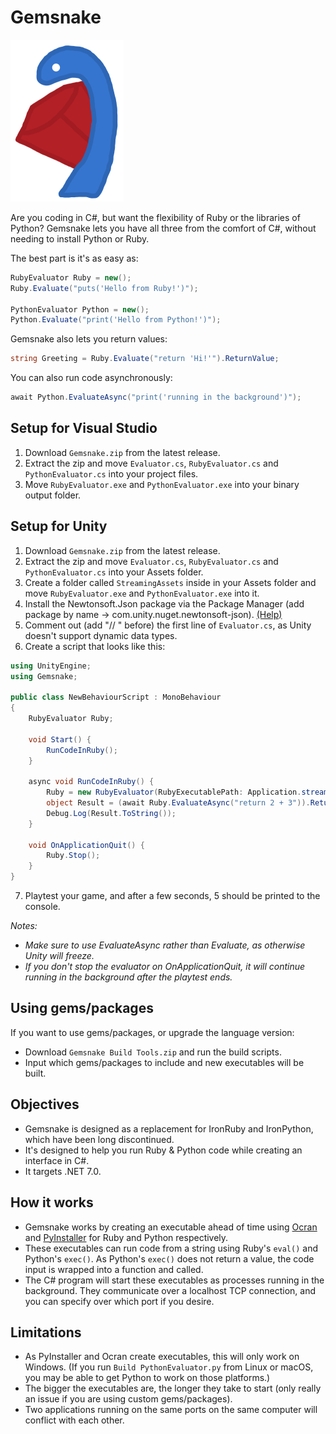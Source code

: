 # Gemsnake

![Image](Resources/GemsnakeMini.png)

Are you coding in C#, but want the flexibility of Ruby or the libraries of Python? Gemsnake lets you have all three from the comfort of C#, without needing to install Python or Ruby.

The best part is it's as easy as:

```csharp
RubyEvaluator Ruby = new();
Ruby.Evaluate("puts('Hello from Ruby!')");

PythonEvaluator Python = new();
Python.Evaluate("print('Hello from Python!')");
```

Gemsnake also lets you return values:

```csharp
string Greeting = Ruby.Evaluate("return 'Hi!'").ReturnValue;
```

You can also run code asynchronously:

```csharp
await Python.EvaluateAsync("print('running in the background')");
```

## Setup for Visual Studio
1. Download `Gemsnake.zip` from the latest release.
2. Extract the zip and move `Evaluator.cs`, `RubyEvaluator.cs` and `PythonEvaluator.cs` into your project files.
3. Move `RubyEvaluator.exe` and `PythonEvaluator.exe` into your binary output folder.

## Setup for Unity
1. Download `Gemsnake.zip` from the latest release.
2. Extract the zip and move `Evaluator.cs`, `RubyEvaluator.cs` and `PythonEvaluator.cs` into your Assets folder.
3. Create a folder called `StreamingAssets` inside in your Assets folder and move `RubyEvaluator.exe` and `PythonEvaluator.exe` into it.
4. Install the Newtonsoft.Json package via the Package Manager (add package by name -> com.unity.nuget.newtonsoft-json). [(Help)](https://github.com/jilleJr/Newtonsoft.Json-for-Unity/wiki/Install-official-via-UPM#installing-the-package-via-upm-window)
5. Comment out (add "// " before) the first line of `Evaluator.cs`, as Unity doesn't support dynamic data types.
6. Create a script that looks like this:
```csharp
using UnityEngine;
using Gemsnake;

public class NewBehaviourScript : MonoBehaviour
{
    RubyEvaluator Ruby;

    void Start() {
        RunCodeInRuby();
    }

    async void RunCodeInRuby() {
        Ruby = new RubyEvaluator(RubyExecutablePath: Application.streamingAssetsPath + "/RubyEvaluator.exe");
        object Result = (await Ruby.EvaluateAsync("return 2 + 3")).ReturnValue;
        Debug.Log(Result.ToString());
    }

    void OnApplicationQuit() {
        Ruby.Stop();
    }
}
```
7. Playtest your game, and after a few seconds, 5 should be printed to the console.

_Notes:_
- _Make sure to use EvaluateAsync rather than Evaluate, as otherwise Unity will freeze._
- _If you don't stop the evaluator on OnApplicationQuit, it will continue running in the background after the playtest ends._

## Using gems/packages
If you want to use gems/packages, or upgrade the language version:
- Download `Gemsnake Build Tools.zip` and run the build scripts.
- Input which gems/packages to include and new executables will be built.

## Objectives
- Gemsnake is designed as a replacement for IronRuby and IronPython, which have been long discontinued.
- It's designed to help you run Ruby & Python code while creating an interface in C#.
- It targets .NET 7.0.

## How it works
- Gemsnake works by creating an executable ahead of time using [Ocran](https://github.com/Midscore-IO/ocran) and [PyInstaller](https://github.com/pyinstaller/pyinstaller) for Ruby and Python respectively.
- These executables can run code from a string using Ruby's `eval()` and Python's `exec()`. As Python's `exec()` does not return a value, the code input is wrapped into a function and called.
- The C# program will start these executables as processes running in the background. They communicate over a localhost TCP connection, and you can specify over which port if you desire.

## Limitations
- As PyInstaller and Ocran create executables, this will only work on Windows. (If you run `Build PythonEvaluator.py` from Linux or macOS, you may be able to get Python to work on those platforms.)
- The bigger the executables are, the longer they take to start (only really an issue if you are using custom gems/packages).
- Two applications running on the same ports on the same computer will conflict with each other.
